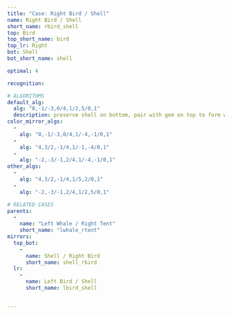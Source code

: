 ```yaml
---
title: "Case: Right Bird / Shell"
name: Right Bird / Shell
short_name: rbird_shell
top: Bird
top_short_name: bird
top_lr: Right
bot: Shell
bot_short_name: shell

optimal: 4

recognition:

# ALGORITHMS
default_alg:
  alg: "0,-1/-3,0/4,1/2,5/0,1"
  description: preserve shell on bottom, pair with gem on top to form whale/tent
color_mirror_algs:
  -
    alg: "0,-1/-3,0/4,1/-4,-1/0,1"
  -
    alg: "4,3/2,-1/4,1/-1,-4/0,1"
  -
    alg: "-2,-3/-1,2/4,1/-4,-1/0,1"
other_algs:
  -
    alg: "4,3/2,-1/4,1/5,2/0,1"
  -
    alg: "-2,-3/-1,2/4,1/2,5/0,1"

# RELATED CASES
parents:
  -
    name: "Left Whale / Right Tent"
    short_name: "lwhale_rtent"
mirrors:
  top_bot:
    -
      name: Shell / Right Bird
      short_name: shell_rbird
  lr:
    -
      name: Left Bird / Shell
      short_name: lbird_shell


---
```


